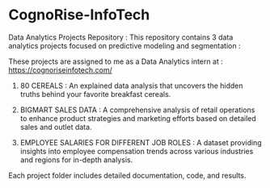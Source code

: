 # CognoRise-InfoTech

Data Analytics Projects Repository : This repository contains 3 data analytics projects focused on predictive modeling and segmentation :

These projects are assigned to me as a Data Analytics intern at : https://cognoriseinfotech.com/ 

1. 80 CEREALS :  An explained data analysis that uncovers the hidden truths behind your favorite breakfast cereals.

2. BIGMART SALES DATA :  A comprehensive analysis of retail operations to enhance product strategies and marketing efforts based on detailed sales and outlet data.

3. EMPLOYEE SALARIES FOR DIFFERENT JOB ROLES :  A dataset providing insights into employee compensation trends across various industries and regions for in-depth analysis.
   
Each project folder includes detailed documentation, code, and results.
